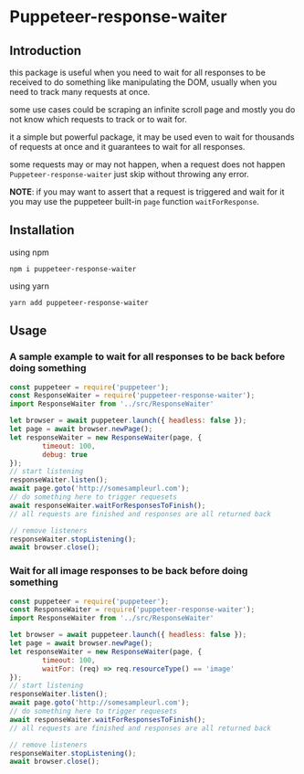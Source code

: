 # Puppeteer-response-waiter

## Introduction

this package is useful when you need to wait for all responses to be received to do something like manipulating the DOM, usually when you need to track many requests at once.

some use cases could be scraping an infinite scroll page and mostly you do not know which requests to track or to wait for.

it a simple but powerful package, it may be used even to wait for thousands of requests at once and it guarantees to wait for all responses.

some requests may or may not happen, when a request does not happen `Puppeteer-response-waiter` just skip without throwing any error.

**NOTE**: if you may want to assert that a request is triggered and wait for it you may use the puppeteer built-in `page` function `waitForResponse`.

## Installation

using npm

    npm i puppeteer-response-waiter

using yarn

    yarn add puppeteer-response-waiter

## Usage

### A sample example to wait for all responses to be back before doing something

```js
const puppeteer = require('puppeteer');
const ResponseWaiter = require('puppeteer-response-waiter');
import ResponseWaiter from '../src/ResponseWaiter'

let browser = await puppeteer.launch({ headless: false });
let page = await browser.newPage();
let responseWaiter = new ResponseWaiter(page, {
        timeout: 100,
        debug: true
});
// start listening
responseWaiter.listen();
await page.goto('http://somesampleurl.com');
// do something here to trigger requesets
await responseWaiter.waitForResponsesToFinish();
// all requests are finished and responses are all returned back

// remove listeners
responseWaiter.stopListening();
await browser.close();

```

### Wait for all image responses to be back before doing something

```js
const puppeteer = require('puppeteer');
const ResponseWaiter = require('puppeteer-response-waiter');
import ResponseWaiter from '../src/ResponseWaiter'

let browser = await puppeteer.launch({ headless: false });
let page = await browser.newPage();
let responseWaiter = new ResponseWaiter(page, {
        timeout: 100,
        waitFor: (req) => req.resourceType() == 'image'
});
// start listening
responseWaiter.listen();
await page.goto('http://somesampleurl.com');
// do something here to trigger requesets
await responseWaiter.waitForResponsesToFinish();
// all requests are finished and responses are all returned back

// remove listeners
responseWaiter.stopListening();
await browser.close();

```
